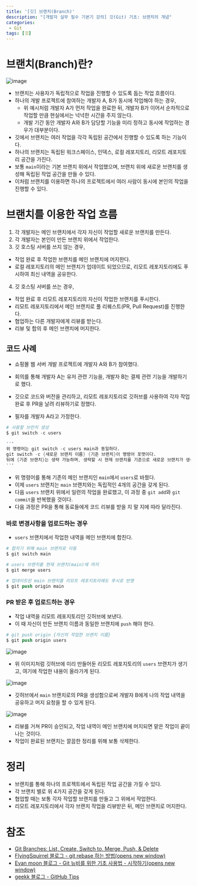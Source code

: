 ```yaml
---
title: '[깃] 브랜치(Branch)'
description: "[개발자 실무 필수 기본기 강의] 깃(Git) 기초: 브랜치의 개념"
categories:
 - Git
tags: [깃]
---
```


# 브랜치(Branch)란?
![image](https://user-images.githubusercontent.com/79494088/170908990-b4177484-cb2d-42d4-8dc7-6c23e182e060.png)

- 브랜치는 사용자가 독립적으로 작업을 진행할 수 있도록 돕는 작업 흐름이다.
- 하나의 개발 프로젝트에 참여하는 개발자 A, B가 동시에 작업해야 하는 경우,
  - 위 예시처럼 개발자 A가 먼저 작업을 완료한 뒤, 개발자 B가 이어서 순차적으로 작업할 만큼 현실에서는 넉넉한 시간을 주지 않는다.
  - 개발 기간 동안 개발자 A와 B가 담당할 기능을 미리 정하고 동시에 작업하는 경우가 대부분이다.
- 깃에서 브랜치는 여러 작업을 각각 독립된 공간에서 진행할 수 있도록 하는 기능이다.
- 하나의 브랜치는 독립된 워크스페이스, 인덱스, 로컬 레포지토리, 리모트 레포지토리 공간을 가진다.
- 보통 `main`이라는 기본 브랜치 위에서 작업했으며, 브랜치 위에 새로운 브랜치를 생성해 독립된 작업 공간을 만들 수 있다.
- 이처럼 브랜치를 이용하면 하나의 프로젝트에서 여러 사람이 동시에 본인의 작업을 진행할 수 있다.

# 브랜치를 이용한 작업 흐름
1. 각 개발자는 메인 브랜치에서 각자 자신이 작업할 새로운 브랜치를 만든다.
2. 각 개발자는 본인이 만든 브랜치 위에서 작업한다.
3. 깃 호스팅 서버를 쓰지 않는 경우,
  - 작업 완료 후 작업한 브랜치를 메인 브랜치에 머지한다.
  - 로컬 레포지토리의 메인 브랜치가 업데이트 되었으므로, 리모트 레포지토리에도 푸시하여 최신 내역을 공유한다.
4. 깃 호스팅 서버를 쓰는 경우,
  - 작업 완료 후 리모트 레포지토리의 자신이 작업한 브랜치를 푸시한다.
  - 리모트 레포지토리에서 메인 브랜치로 풀 리퀘스트(PR, Pull Request)를 진행한다.
  - 협업하는 다른 개발자에게 리뷰를 받는다.
  - 리뷰 및 합의 후 메인 브랜치에 머지한다.

## 코드 사례
- 쇼핑몰 웹 서버 개발 프로젝트에 개발자 A와 B가 참여했다.
- 회의를 통해 개발자 A는 유저 관련 기능을, 개발자 B는 결제 관련 기능을 개발하기로 했다.
- 깃으로 코드와 버전을 관리하고, 리모트 레포지토리로 깃허브를 사용하여 각자 작업 완료 후 PR을 날려 리뷰하기로 정했다.

- 필자를 개발자 A라고 가정한다.

```s
# 사용할 브런치 생성
$ git switch -c users

'''
위 명령어는 git switch -c users main과 동일하다.
git switch -c {새로운 브랜치 이름} {기준 브랜치}이 명령어 포맷이다.
뒤에 {기준 브랜치}는 생략 가능하며, 생략할 시 현재 브랜치를 기준으로 새로운 브랜치가 생성된다.
'''
```

- 위 명령어를 통해 기존의 메인 브랜치인 `main`에서 `users`로 바꿨다.
- 이제 `users` 브랜치는 `main` 브랜치와는 독립적인 4개의 공간을 갖게 된다.
- 다음 `users` 브랜치 위에서 일련의 작업을 완료했고, 이 과정 중 `git add`와 `git commit`을 반복했을 것이다.
- 다음 과정은 PR을 통해 동료들에게 코드 리뷰를 받을 지 말 지에 따라 달라진다.

### 바로 변경사항을 업로드하는 경우
- `users` 브랜치에서 작업한 내역을 메인 브랜치에 합친다.

```s
# 합치기 위해 main 브랜치로 이동
$ git switch main

# users 브랜치를 현재 브랜치(main)에 머지
$ git merge users

# 업데이트된 main 브랜치를 리모트 레포지토리에도 푸시로 반영
$ git push origin main
```

### PR 받은 후 업로드하는 경우
- 작업 내역을 리모트 레포지토리인 깃허브에 보낸다.
- 이 때 자신이 만든 브랜치 이름과 동일한 브랜치에 `push` 해야 한다.

```s
# git push origin {자신의 작업한 브랜치 이름}
$ git push origin users
```

![image](https://user-images.githubusercontent.com/79494088/170912078-619f4fbe-ebca-42b3-aa95-c6513e6b12f6.png)

- 위 이미지처럼 깃허브에 미리 만들어둔 리모트 레포지토리의 `users` 브랜치가 생기고, 여기에 작업한 내용이 올라가게 된다.

![image](https://user-images.githubusercontent.com/79494088/170912084-cef2ada1-27eb-4af3-92de-fbddf3e61275.png)

- 깃허브에서 `main` 브랜치로의 PR을 생성함으로써 개발자 B에게 나의 작업 내역을 공유하고 머지 요청을 할 수 있게 된다.

![image](https://user-images.githubusercontent.com/79494088/170912141-fc5d12c7-b75f-4c2f-91d3-4a8495952d21.png)

- 리뷰를 거쳐 PR이 승인되고, 작업 내역이 메인 브랜치에 머지되면 맡은 작업이 끝이 나는 것이다.
- 작업이 완료된 브랜치는 깔끔한 정리를 위해 보통 삭제한다.

# 정리
- 브랜치를 통해 하나의 프로젝트에서 독립된 작업 공간을 가질 수 있다.
- 각 브랜치 별로 위 4가지 공간을 갖게 된다.
- 협업할 때는 보통 각자 작업할 브랜치를 만들고 그 위에서 작업한다.
- 리모트 레포지토리에서 각자 브랜치 작업을 리뷰받은 뒤, 메인 브랜치로 머지한다.

# 참조
- [Git Branches: List, Create, Switch to, Merge, Push, & Delete](https://www.nobledesktop.com/learn/git/git-branches)
- [FlyingSquirrel 블로그 - git rebase 하는 방법(opens new window)](https://flyingsquirrel.medium.com/git-rebase-%ED%95%98%EB%8A%94-%EB%B0%A9%EB%B2%95-ce6816fa859d)
- [Evan moon 블로그 - Git 뉴비를 위한 기초 사용법 - 시작하기(opens new window)](https://evan-moon.github.io/2019/07/25/git-tutorial/)
- [geekk 블로그 - GitHub Tips](https://octob.medium.com/github-tips-74dc0673e1b1)